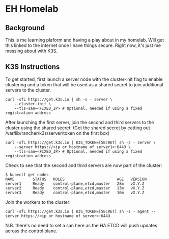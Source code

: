 # EH Homelab

## Background
This is me learning plaform and having a play about in my homelab. Will get this linked to the internet once I have things secure. Right now, it's just me messing about with K3S.

## K3S Instructions

To get started, first launch a server node with the cluster-init flag to enable clustering and a token that will be used as a shared secret to join additional servers to the cluster.

```
curl -sfL https://get.k3s.io | sh -s - server \
    --cluster-init \
    --tls-san=<FIXED_IP> # Optional, needed if using a fixed registration address
```

After launching the first server, join the second and third servers to the cluster using the shared secret:
(Get the shared secret by catting out /var/lib/rancher/k3s/server/token on the first box)

```
curl -sfL https://get.k3s.io | K3S_TOKEN=[SECRET] sh -s - server \
    --server https://<ip or hostname of server1>:6443 \
    --tls-san=<FIXED_IP> # Optional, needed if using a fixed registration address
```

Check to see that the second and third servers are now part of the cluster:

```
$ kubectl get nodes
NAME        STATUS   ROLES                       AGE   VERSION
server1     Ready    control-plane,etcd,master   28m   vX.Y.Z
server2     Ready    control-plane,etcd,master   13m   vX.Y.Z
server3     Ready    control-plane,etcd,master   10m   vX.Y.Z
```

Join the workers to the cluster:

```
curl -sfL https://get.k3s.io | K3S_TOKEN=[SECRET] sh -s - agent --server https://<ip or hostname of server>:6443
```

N.B. there's no need to set a san here as the HA ETCD will push updates across the control plane.
